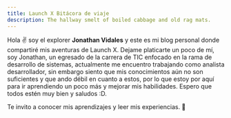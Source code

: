 ```yaml
---
title: Launch X Bitácora de viaje
description: The hallway smelt of boiled cabbage and old rag mats.
---
```


Hola ✌️  soy el explorer **Jonathan Vidales** y este es mi blog personal donde compartiré mis aventuras de Launch X.
Dejame platicarte un poco de mí, soy Jonathan, un egresado de la carrera de TIC enfocado en la rama de desarrollo de sistemas, actualmente me encuentro trabajando como analista desarrollador, sin embargo siento que mis conocimientos aún no son suficientes y que ando débil en cuanto a estos, por lo que estoy por aquí para ir aprendiendo un poco más y mejorar mis habilidades. Espero que todos estén muy bien y saludos :D.

Te invito a conocer mis aprendizajes y leer mis experiencias. 🚀
